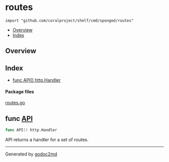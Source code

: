 

# routes
`import "github.com/coralproject/shelf/cmd/sponged/routes"`

* [Overview](#pkg-overview)
* [Index](#pkg-index)

## <a name="pkg-overview">Overview</a>



## <a name="pkg-index">Index</a>
* [func API() http.Handler](#API)


#### <a name="pkg-files">Package files</a>
[routes.go](/src/github.com/coralproject/shelf/cmd/sponged/routes/routes.go) 





## <a name="API">func</a> [API](/src/target/routes.go?s=1614:1637#L47)
``` go
func API() http.Handler
```
API returns a handler for a set of routes.








- - -
Generated by [godoc2md](http://godoc.org/github.com/davecheney/godoc2md)
